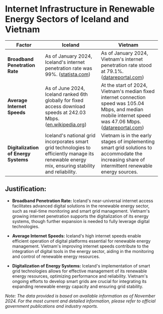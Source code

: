 
# Internet Infrastructure in Renewable Energy Sectors of Iceland and Vietnam

| **Factor** | **Iceland** | **Vietnam** |
|------------|-------------|-------------|
| **Broadband Penetration Rate** | As of January 2024, Iceland's internet penetration rate was 99%. ([statista.com](https://www.statista.com/statistics/1393647/iceland-internet-penetration-rate/?utm_source=chatgpt.com)) | As of January 2024, Vietnam's internet penetration rate stood at 79.1%. ([datareportal.com](https://datareportal.com/reports/digital-2024-vietnam?utm_source=chatgpt.com)) |
| **Average Internet Speeds** | As of June 2024, Iceland ranked 6th globally for fixed access download speeds at 242.03 Mbps. ([en.wikipedia.org](https://en.wikipedia.org/wiki/Internet_in_Iceland?utm_source=chatgpt.com)) | At the start of 2024, Vietnam's median fixed internet connection speed was 105.04 Mbps, and median mobile internet speed was 47.06 Mbps. ([datareportal.com](https://datareportal.com/reports/digital-2024-vietnam?utm_source=chatgpt.com)) |
| **Digitalization of Energy Systems** | Iceland's national grid incorporates smart grid technologies to efficiently manage its renewable energy mix, ensuring stability and reliability. | Vietnam is in the early stages of implementing smart grid solutions to accommodate the increasing share of intermittent renewable energy sources. |

## Justification:

- **Broadband Penetration Rate:** Iceland's near-universal internet access facilitates advanced digital solutions in the renewable energy sector, such as real-time monitoring and smart grid management. Vietnam's growing internet penetration supports the digitalization of its energy systems, though further expansion is needed to fully leverage digital technologies.

- **Average Internet Speeds:** Iceland's high internet speeds enable efficient operation of digital platforms essential for renewable energy management. Vietnam's improving internet speeds contribute to the integration of digital tools in the energy sector, aiding in the monitoring and control of renewable energy resources.

- **Digitalization of Energy Systems:** Iceland's implementation of smart grid technologies allows for effective management of its renewable energy resources, optimizing performance and reliability. Vietnam's ongoing efforts to develop smart grids are crucial for integrating its expanding renewable energy capacity and ensuring grid stability.

*Note: The data provided is based on available information as of November 2024. For the most current and detailed information, please refer to official government publications and industry reports.*
